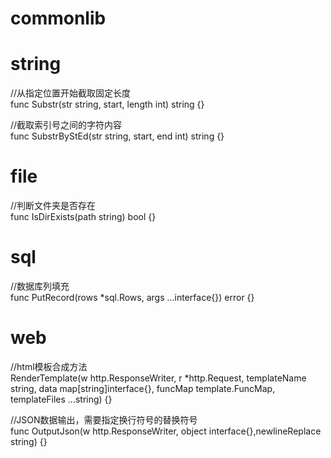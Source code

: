 commonlib
======

string
======
//从指定位置开始截取固定长度<br/>
func Substr(str string, start, length int) string {}

//截取索引号之间的字符内容<br/>
func SubstrByStEd(str string, start, end int) string {}

file
======
//判断文件夹是否存在<br/>
func IsDirExists(path string) bool {}

sql
======
//数据库列填充<br/>
func PutRecord(rows *sql.Rows, args ...interface{}) error {}

web
======
//html模板合成方法<br/>
RenderTemplate(w http.ResponseWriter, r *http.Request, templateName string, data map[string]interface{}, funcMap template.FuncMap, templateFiles ...string) {}

//JSON数据输出，需要指定换行符号的替换符号<br/>
func OutputJson(w http.ResponseWriter, object interface{},newlineReplace string) {}